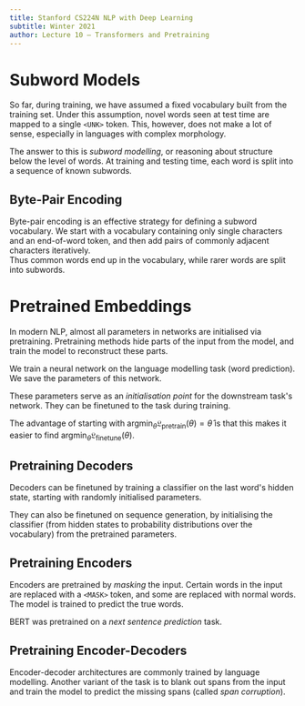 ```yaml
---
title: Stanford CS224N NLP with Deep Learning
subtitle: Winter 2021
author: Lecture 10 – Transformers and Pretraining
---
```


# Subword Models
So far, during training, we have assumed a fixed vocabulary built from the training set. Under this assumption, novel words seen at test time are mapped to a single `<UNK>` token. This, however, does not make a lot of sense, especially in languages with complex morphology.

The answer to this is *subword modelling*, or reasoning about structure below the level of words. At training and testing time, each word is split into a sequence of known subwords.

## Byte-Pair Encoding
Byte-pair encoding is an effective strategy for defining a subword vocabulary. We start with a vocabulary containing only single characters and an end-of-word token, and then add pairs of commonly adjacent characters iteratively.  
Thus common words end up in the vocabulary, while rarer words are split into subwords.

# Pretrained Embeddings
In modern NLP, almost all parameters in  networks are initialised via pretraining. Pretraining methods hide parts of the input from the model, and train the model to reconstruct these parts.

We train a neural network on the language modelling task (word prediction). We save the parameters of this network.

These parameters serve as an *initialisation point* for the downstream task's network. They can be finetuned to the task during training.

The advantage of starting with $\operatorname*{argmin}_\theta \mathfrak{L}_\text{pretrain}(\theta) = \hat{\theta}$ is that this makes it easier to find $\operatorname*{argmin}_\theta \mathfrak{L}_\text{finetune}(\theta)$.

## Pretraining Decoders
Decoders can be finetuned by training a classifier on the last word's hidden state, starting with randomly initialised parameters.

They can also be finetuned on sequence generation, by initialising the classifier (from hidden states to probability distributions over the vocabulary) from the pretrained parameters.

## Pretraining Encoders
Encoders are pretrained by *masking* the input. Certain words in the input are replaced with a `<MASK>` token, and some are replaced with normal words. The model is trained to predict the true words.

BERT was pretrained on a *next sentence prediction* task.

## Pretraining Encoder-Decoders
Encoder-decoder architectures are commonly trained by language modelling. Another variant of the task is to blank out spans from the input and train the model to predict the missing spans (called *span corruption*).